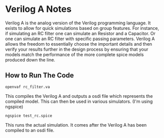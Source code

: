 # Verilog A Notes
Verilog A is the analog version of the Verilog programming language. It exists to allow for quick simulations based on group features. For instance, if simulating an RC filter one can simulate an Resistor and a Capacitor. Or one can simulate an RC filter with specific passing parameters. Verilog A allows the freedom to essentially choose the important details and then verify your results further in the design process by ensuring that your models match the performance of the more complete spice models produced down the line.

## How to Run The Code

```
openvaf rc_filter.va
```
This compiles the Verilog A and outputs a osdi file which represents the compiled model. This can then be used in various simulators. (I'm using ngspice)

```
ngspice test_rc.spice
```

This runs the actual simulation. It comes after the Verilog A has been compiled to an osdi file. 